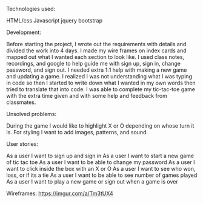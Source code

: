Technologies used:

HTML/css
Javascript
jquery
bootstrap

Development:

Before starting the project, I wrote out the requirements with details and
divided the work into 4 days. I made my wire frames on index cards and
mapped out what I wanted each section to look like. I used class notes, recordings,
and google to help guide me with sign up, sign in, change password, and sign out. I
needed extra 1:1 help with making a new game and updating a game. I realized I
was not understanding what I was typing in code so then I started to write down
what I wanted in my own words then tried to translate that into code. I was able to
complete my tic-tac-toe game with the extra time given and with some help and
feedback from classmates.

Unsolved problems:

During the game I would like to highlight X or O depending on whose turn it is.
For styling I want to add images, patterns, and sound.

User stories:

As a user I want to sign up and sign in
As a user I want to start a new game of tic tac toe
As a user I want to be able to change my password
As a user I want to click inside the box with an X or O
As a user I want to see who won, loss, or if its a tie
As a user I want to be able to see number of games played
As a user I want to play a new game or sign out when a game is over

Wireframes:
https://imgur.com/a/Tm3tUX4
